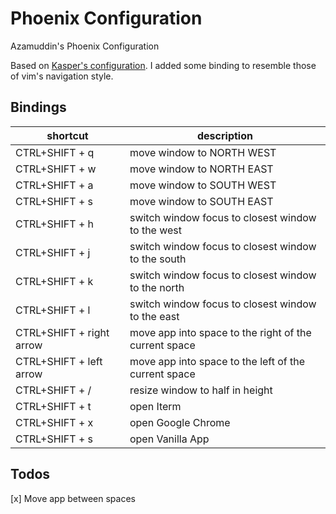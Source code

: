# Phoenix Configuration 
Azamuddin's Phoenix Configuration 

Based on [Kasper's configuration](https://github.com/kasper/.config/blob/master/phoenix/phoenix.js). I added some binding to resemble those of vim's navigation style. 

## Bindings

| shortcut  | description|
----        |---         |
| CTRL+SHIFT + q | move window to NORTH WEST |
| CTRL+SHIFT + w | move window to NORTH EAST |
| CTRL+SHIFT + a | move window to SOUTH WEST |
| CTRL+SHIFT + s | move window to SOUTH EAST |
| CTRL+SHIFT + h | switch window focus to closest window to the west |
| CTRL+SHIFT + j | switch window focus to closest window to the south|
| CTRL+SHIFT + k | switch window focus to closest window to the north|
| CTRL+SHIFT + l | switch window focus to closest window to the east |
| CTRL+SHIFT + right arrow | move app into space to the right of the current space|
| CTRL+SHIFT + left arrow | move app into space to the left of the current space|
| CTRL+SHIFT + / | resize window to half in height |
| CTRL+SHIFT + t | open Iterm |
| CTRL+SHIFT + x | open Google Chrome |
| CTRL+SHIFT + s | open Vanilla App |

## Todos
[x] Move app between spaces 
